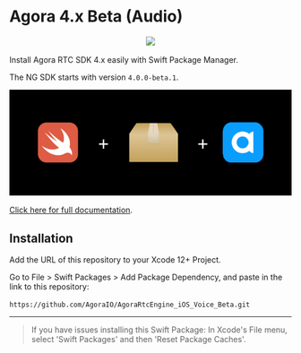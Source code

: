 # Agora 4.x Beta (Audio)

<p align="center">
  <img src="https://github.com/agorabuilder/AgoraRtcEngine_iOS_Voice_Beta/actions/workflows/swiftpm-resolve.yml/badge.svg"/>
</p>


Install Agora RTC SDK 4.x easily with Swift Package Manager.

The NG SDK starts with version `4.0.0-beta.1`.

![](media/swiftpm-agora.png)

[Click here for full documentation](https://docs.agora.io/en/voice-call-4.x-beta/landing-page?platform=iOS).

## Installation

Add the URL of this repository to your Xcode 12+ Project.

Go to File > Swift Packages > Add Package Dependency, and paste in the link to this repository:

`https://github.com/AgoraIO/AgoraRtcEngine_iOS_Voice_Beta.git`

---

> If you have issues installing this Swift Package:
> In Xcode's File menu, select 'Swift Packages' and then 'Reset Package Caches'.
